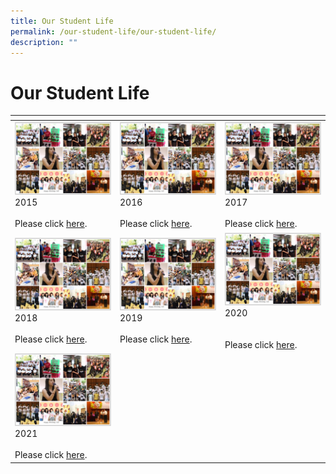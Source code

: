 ```yaml
---
title: Our Student Life
permalink: /our-student-life/our-student-life/
description: ""
---
```

# Our Student Life
<table>
<thead>
  <tr>
    <th></th>
    <th></th>
    <th></th>
  </tr>
</thead>
<tbody>
  <tr>
    <td><img src="/images/Our%20Student%20Life/2015.png" alt="2015.PNG"><br>2015<br><br>Please click <a href="https://www.flickr.com/photos/dunmansecondary/collections/72157650202286507/">here</a>.<br></td>
    <td><img src="/images/Our%20Student%20Life/2015.png" alt="2016.PNG"><br>2016<br><br>Please click <a href="https://www.flickr.com/photos/dunmansecondary/collections/72157661893601593/">here</a>.<br></td>
    <td><img src="/images/Our%20Student%20Life/2015.png" alt="2017.PNG"><br>2017<br><br>Please click <a href="https://www.flickr.com/photos/dunmansecondary/collections/72157676416368984/">here</a>.<br></td>
  </tr>
  <tr>
    <td><img src="/images/Our%20Student%20Life/2015.png" alt="2018.PNG"><br>2018<br><br>Please click <a href="https://www.flickr.com/photos/dunmansecondary/collections/72157711370788906/">here</a>.<br></td>
    <td><img src="/images/Our%20Student%20Life/2015.png" alt="2019.PNG"><br>2019<br><br>Please click <a href="https://www.flickr.com/photos/dunmansecondary/collections/72157711371341647/">here</a>.<br></td>
    <td><img src="/images/Our%20Student%20Life/2015.png" alt="2020.PNG"><br>2020<br><br><br>Please click <a href="https://www.flickr.com/photos/dunmansecondary/collections/72157717046618511/">here</a>.<br></td>
  </tr>
  <tr>
    <td><img src="/images/Our%20Student%20Life/2015.png" alt="2021.JPG"><br>2021<br><br>Please click <a href="https://www.flickr.com/photos/dunmansecondary/collections/72157719745220144/">here</a>.</td>
    <td> <br><br></td>
    <td> <br></td>
  </tr>
</tbody>
</table>